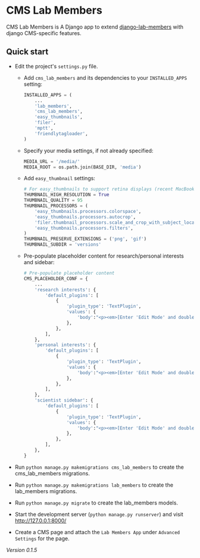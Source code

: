 # CMS Lab Members

CMS Lab Members is A Django app to extend [django-lab-members](https://github.com/mfcovington/django-lab-members) with django CMS-specific features.

## Quick start

- Edit the project's `settings.py` file.

    - Add `cms_lab_members` and its dependencies to your `INSTALLED_APPS` setting:

        ```python
        INSTALLED_APPS = (
            ...
            'lab_members',
            'cms_lab_members',
            'easy_thumbnails',
            'filer',
            'mptt',
            'friendlytagloader',
        )
        ```

    - Specify your media settings, if not already specified:

        ```python
        MEDIA_URL = '/media/'
        MEDIA_ROOT = os.path.join(BASE_DIR, 'media')
        ```

    - Add `easy_thumbnail` settings: 

        ```python
        # For easy_thumbnails to support retina displays (recent MacBooks, iOS)
        THUMBNAIL_HIGH_RESOLUTION = True
        THUMBNAIL_QUALITY = 95
        THUMBNAIL_PROCESSORS = (
            'easy_thumbnails.processors.colorspace',
            'easy_thumbnails.processors.autocrop',
            'filer.thumbnail_processors.scale_and_crop_with_subject_location',
            'easy_thumbnails.processors.filters',
        )
        THUMBNAIL_PRESERVE_EXTENSIONS = ('png', 'gif')
        THUMBNAIL_SUBDIR = 'versions'
        ```

    - Pre-populate placeholder content for research/personal interests and sidebar:

        ```python
        # Pre-populate placeholder content
        CMS_PLACEHOLDER_CONF = {
            ...
            'research interests': {
                'default_plugins': [
                    {
                        'plugin_type': 'TextPlugin',
                        'values': {
                            'body':"<p><em>[Enter 'Edit Mode' and double-click here to add your research interests.]</em></p>",
                        },
                    },
                ],
            },
            'personal interests': {
                'default_plugins': [
                    {
                        'plugin_type': 'TextPlugin',
                        'values': {
                            'body':"<p><em>[Enter 'Edit Mode' and double-click here to add your personal interests.]</em></p>",
                        },
                    },
                ],
            },
            'scientist sidebar': {
                'default_plugins': [
                    {
                        'plugin_type': 'TextPlugin',
                        'values': {
                            'body':"<p><em>[Enter 'Edit Mode' and double-click here to add sidebar content.]</em></p>",
                        },
                    },
                ],
            },
        }
        ```

- Run `python manage.py makemigrations cms_lab_members` to create the cms_lab_members migrations.

- Run `python manage.py makemigrations lab_members` to create the lab_members migrations.

- Run `python manage.py migrate` to create the lab_members models.

- Start the development server (`python manage.py runserver`) and visit http://127.0.0.1:8000/

- Create a CMS page and attach the `Lab Members App` under `Advanced Settings` for the page.

*Version 0.1.5*
